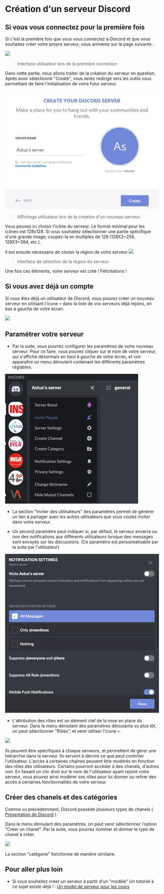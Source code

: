 # Création d'un serveur Discord

## Si vous vous connectez pour la première fois



Si c'est la première fois que vous vous connectez à Discord et que vous souhaitez créer votre propre serveur, vous arriverez sur la page suivante :

 ![](https://support.discord.com/hc/en-us/article_attachments/208799167/Step_2.png)

 >  Interface utilisateur lors de la première connexion

Dans cette partie, nous allons traiter de la création du serveur en question. Après avoir sélectionné "Create", vous serez redirigé vers les outils vous permettant de faire l'initialisation de votre futur serveur.

![Image Serveur](img/CaptureServeur.JPG?raw=true "Creation serveur")

 >  Affichage utilisateur lors de la création d'un nouveau serveur

Vous pouvez ici choisir l'icône du serveur. Le format minimal pour les icônes est 128x128. Si vous souhaitez sélectionner une partie spécifique d'une grande image, coupez-la en multiples de 128 (128X2=256, 128X3=384, etc.). 

Il est ensuite nécessaire de choisir la région de votre serveur 
 ![](https://support.discord.com/hc/en-us/article_attachments/208799287/Server_Region_2.png)

  >  Interface de sélection de la région du serveur

Une fois ces éléments, votre serveur est créé ! Félicitations ! 

## Si vous avez déjà un compte

Si vous êtes déjà un utilisateur de Discord, vous pouvez créer un nouveau serveur en utilisant l'icone ``+`` dans la liste de vos serveurs déjà rejoins, en bas à gauche de votre écran.

 ![](https://www.howtogeek.com/wp-content/uploads/2017/07/discordserver01-650.png)

## Paramétrer votre serveur

- Par la suite, vous pourrez configurer les paramètres de votre nouveau serveur. Pour ce faire, vous pouvez cliquer sur le nom de votre serveur, qui s'affiche désormais en haut à gauche de votre écran, et voir apparaître un menu déroulant contenant les différents paramètres réglables. 

![Image Paramètres](img/CaptureParametres.JPG?raw=true "Ouverture Parametres")

- La section "inviter des utilisateurs" des paramètres permet de générer un lien à partager avec les autres utilisateurs que vous voulez inviter dans votre serveur. 

- Un second paramètre peut indiquer si, par défaut, le serveur enverra ou non des notifications aux différents utilisateurs lorsque des messages sont envoyés sur les discussions. (Ce paramètre est personnalisable par la suite par l'utilisateur)

![](img/NotificationSetting.JPG)

- L'attribution des rôles est un élément clef de la mise en place du serveur. Dans le menu déroulant des paramètres déroulants vu plus tôt, on peut sélectionner "Rôles", et venir utiliser l'icone ``+``.

![](https://www.techuntold.com/wp-content/uploads/2019/02/create-roles-in-discord-server.png)

Ils peuvent être spécifiques à chaque serveurs, et permettent de gérer une hiérarchie dans la serveur. Ils servent à décrire ce que peut contrôler l'utilisateur.
L'accès à certaines chaînes peuvent être modérés en fonction des rôles des utilisateurs. Certains pourront accéder à des chanels, d'autres non. 
En faisant un clic droit sur le nom de l'utilisateur ayant rejoint votre serveur, vous pouvez ainsi modérer ses rôles pour lui donner ou retirer des accès à certaines fonctionnalités de votre serveur.


## Créer des chanels et des catégories

Comme vu précédemment, Discord possède plusieurs types de chanels ( [Présentation de Discord](presentation.md) ).

Dans le menu déroulant des paramètres, on peut venir sélectionner l'option "Créer un chanel". Par la suite, vous pourrez nommer et donner le type de chanel à créer.

![](https://www.howtogeek.com/wp-content/uploads/2018/08/2018-08-30-5.png.pagespeed.ce.aMbCSjVo7g.png)

La section "catégorie" fonctionne de manière similaire.


## Pour aller plus loin

- Si vous souhaitez créer un serveur à partir d'un "modèle"
Un tutoriel à ce sujet existe déjà !   : [Un model de serveur pour les cours](Serveur_model_cours.md) 

